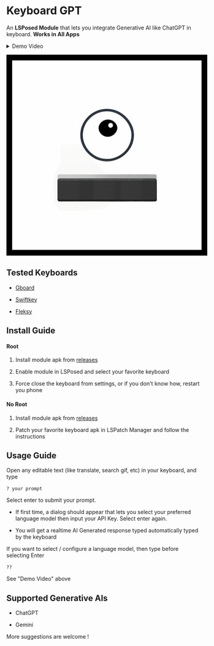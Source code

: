 # Keyboard GPT

An **LSPosed Module** that lets you integrate Generative AI like ChatGPT in keyboard. **Works in All Apps**

<details>
  <summary>Demo Video</summary>

https://github.com/user-attachments/assets/d00d362d-078f-4d8f-8b17-1544fb62cb37

</details>

<p align="center">
  <img src="demo/icon_border.png" alt="Icon" style="border: 10px solid black;"/>
</p>

## Tested Keyboards

- [Gboard](https://play.google.com/store/apps/details?id=com.google.android.inputmethod.latin)

- [Swiftkey](https://play.google.com/store/apps/details?id=com.touchtype.swiftkey)

- [Fleksy](https://play.google.com/store/apps/details?id=com.syntellia.fleksy.keyboard)

## Install Guide

#### Root

1. Install module apk from [releases](https://github.com/Mino260806/KeyboardGPT/releases/)

2. Enable module in LSPosed and select your favorite keyboard

3. Force close the keyboard from settings, or if you don't know how, restart you phone

#### No Root

1. Install module apk from [releases](https://github.com/Mino260806/KeyboardGPT/releases/)

2. Patch your favorite keyboard apk in LSPatch Manager and follow the instructions

## Usage Guide

Open any editable text (like translate, search gif, etc) in your keyboard, and type

```
? your prompt
```

Select enter to submit your prompt.

- If first time, a dialog should appear that lets you select your preferred language model then input your API Key. Select enter again.

- You will get a realtime AI Generated response typed automatically typed by the keyboard

If you want to select / configure a language model, then type before selecting Enter
```
??
```

See "Demo Video" above

## Supported Generative AIs

- ChatGPT

- Gemini

More suggestions are welcome !


